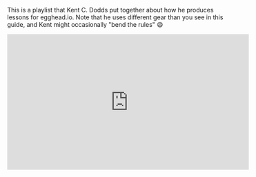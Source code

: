 This is a playlist that Kent C. Dodds put together about how he produces lessons for egghead.io. Note that he uses different gear than you see in this guide, and Kent might occasionally "bend the rules" 😄



<iframe width="560" height="315" src="https://www.youtube.com/embed/videoseries?list=PLV5CVI1eNcJhc9Lxu83Zp4uyqP2yKV4xl" frameborder="0" allowfullscreen></iframe>
